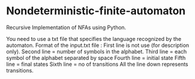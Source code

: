 # Nondeterministic-finite-automaton
Recursive Implementation of NFAs using Python.

You need to use a txt file that specifies the language recognized by the automaton.
Format of the input.txt file :
First line is not use (for description only).
Second line = number of symbols in the alphabet.
Third line = each symbol of the alphabet separated by space
Fourth line = initial state
Fifth line = final states
Sixth line = no of transitions
All the line down represents transitions.
